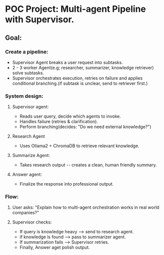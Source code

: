 # POC Project: Multi-agent Pipeline with Supervisor.

## Goal:
### Create a pipeline:

- Supervisor Agent breaks a user request into subtasks.
- 2 - 3 worker Agent(e.g; researcher, summarizer, knowledge retriever) solve subtasks.
- Supervisor orchestrates execution, retries on failure and applies conditional branching.(if subtask is unclear, 
send to retriever first.)


### System design:

1. Supervisor agent:
    
   - Reads user query, decide which agents to invoke.
   - Handles failure (retries & clarification).
   - Perform branching(decides: "Do we need external knowledge?")
2. Research Agent
   
   - Uses Ollama2 + ChromaDB to retrieve relevant knowledge.

3. Summarize Agent:

   - Takes research output -- creates a clean, human friendly summary.
4. Answer agent:

   - Finalize the response into professional output.

### Flow:
1. User asks: "Explain how to multi-agent orchestration works in real world companies?"
2. Supervisor checks:

   - If query is knowledge heavy --> send to research agent.
   - if knowledge is found --> pass to summarizer agent.
   - If summarization fails --> Supervisor retries.
   - Finally, Answer aget polish output.